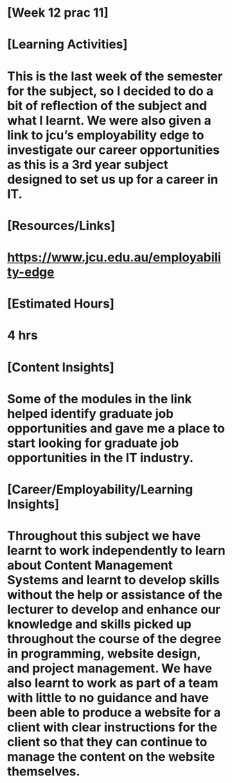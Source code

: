 # [Week 12 prac 11]

# [Learning Activities]
# This is the last week of the semester for the subject, so I decided to do a bit of reflection of the subject and what I learnt. We were also given a link to jcu’s employability edge to investigate our career opportunities as this is a 3rd year subject designed to set us up for a career in IT.
# [Resources/Links]
# https://www.jcu.edu.au/employability-edge  

# [Estimated Hours]
# 4 hrs

# [Content Insights]
# Some of the modules in the link helped identify graduate job opportunities and gave me a place to start looking for graduate job opportunities in the IT industry.
# [Career/Employability/Learning Insights]
# Throughout this subject we have learnt to work independently to learn about Content Management Systems and learnt to develop skills without the help or assistance of the lecturer to develop and enhance our knowledge and skills picked up throughout the course of the degree in programming, website design, and project management. We have also learnt to work as part of a team with little to no guidance and have been able to produce a website for a client with clear instructions for the client so that they can continue to manage the content on the website themselves. 
